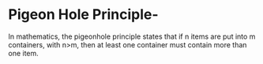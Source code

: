 # Pigeon Hole Principle-

In mathematics, the pigeonhole principle states that if n items are put into m containers, with n>m, then at least one container must contain more than one item.